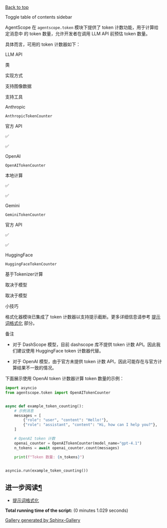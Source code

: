 [Back to top](#)

Toggle table of contents sidebar

AgentScope 在 `agentscope.token` 模块下提供了 token 计数功能，用于计算给定消息中 的 token 数量，允许开发者在调用 LLM API 前预估 token 数量。

具体而言，可用的 token 计数器如下：

LLM API

类

实现方式

支持图像数据

支持工具

Anthropic

`AnthropicTokenCounter`

官方 API

✅

✅

OpenAI

`OpenAITokenCounter`

本地计算

✅

✅

Gemini

`GeminiTokenCounter`

官方 API

✅

✅

HuggingFace

`HuggingFaceTokenCounter`

基于Tokenizer计算

取决于模型

取决于模型

小技巧

格式化器模块已集成了 token 计数器以支持提示截断。更多详细信息请参考 [提示词格式化](https://doc.agentscope.io/zh_CN/tutorial/task_prompt.html#prompt) 部分。

备注

-   对于 DashScope 模型，目前 dashscope 库不提供 token 计数 API。因此我们建议使用 HuggingFace token 计数器代替。
    
-   对于 OpenAI 模型，由于官方未提供 token 计数 API，因此可能存在与官方计算结果不一致的情况。
    

下面展示使用 OpenAI token 计数器计算 token 数量的示例：

```python
import asyncio
from agentscope.token import OpenAITokenCounter


async def example_token_counting():
    # 示例消息
    messages = [
        {"role": "user", "content": "Hello!"},
        {"role": "assistant", "content": "Hi, how can I help you?"},
    ]

    # OpenAI token 计数
    openai_counter = OpenAITokenCounter(model_name="gpt-4.1")
    n_tokens = await openai_counter.count(messages)

    print(f"Token 数量: {n_tokens}")


asyncio.run(example_token_counting())

```

## 进一步阅读[¶](#id2 "Link to this heading")

-   [提示词格式化](https://doc.agentscope.io/zh_CN/tutorial/task_prompt.html#prompt)
    

**Total running time of the script:** (0 minutes 1.029 seconds)

[Gallery generated by Sphinx-Gallery](https://sphinx-gallery.github.io/)